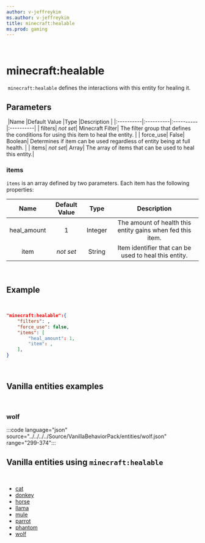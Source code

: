 ```yaml
---
author: v-jeffreykim
ms.author: v-jeffreykim
title: minecraft:healable
ms.prod: gaming
---
```

​
# minecraft:healable
​
`minecraft:healable` defines the interactions with this entity for healing it.
​
## Parameters
​
|Name |Default Value  |Type  |Description  |
|:----------|:----------|:----------|:----------|
| filters| *not set*| Minecraft Filter| The filter group that defines the conditions for using this item to heal the entity. |
| force_use| False| Boolean| Determines if item can be used regardless of entity being at full health. |
| items| *not set*| Array| The array of items that can be used to heal this entity.|

### items

`items` is an array defined by two parameters. Each item has the following properties:

| Name| Default Value| Type| Description |
|:-----------:|:-----------:|:-----------:|:-----------:|
| heal_amount| 1| Integer| The amount of health this entity gains when fed this item. |
| item| *not set*| String| Item identifier that can be used to heal this entity. |
​
## Example
​
```json
"minecraft:healable":{
    "filters": ,
    "force_use": false,
    "items": [
        "heal_amount": 1,
        "item": ,
    ],
}
```
​
## Vanilla entities examples
​
### wolf

:::code language="json" source="../../../../Source/VanillaBehaviorPack/entities/wolf.json" range="299-374":::
​
## Vanilla entities using `minecraft:healable`
​
- [cat](../../../../Source/VanillaBehaviorPack_Snippets/entities/cat.md)
- [donkey](../../../../Source/VanillaBehaviorPack_Snippets/entities/donkey.md)
- [horse](../../../../Source/VanillaBehaviorPack_Snippets/entities/horse.md)
- [llama](../../../../Source/VanillaBehaviorPack_Snippets/entities/llama.md)
- [mule](../../../../Source/VanillaBehaviorPack_Snippets/entities/mule.md)
- [parrot](../../../../Source/VanillaBehaviorPack_Snippets/entities/parrot.md)
- [phantom](../../../../Source/VanillaBehaviorPack_Snippets/entities/phantom.md)
- [wolf](../../../../Source/VanillaBehaviorPack_Snippets/entities/wolf.md)